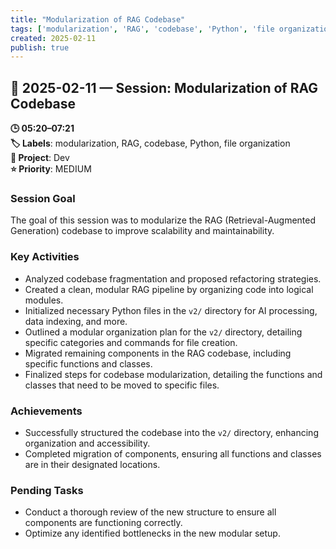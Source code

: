 ```yaml
---
title: "Modularization of RAG Codebase"
tags: ['modularization', 'RAG', 'codebase', 'Python', 'file organization']
created: 2025-02-11
publish: true
---
```


## 📅 2025-02-11 — Session: Modularization of RAG Codebase

**🕒 05:20–07:21**  
**🏷️ Labels**: modularization, RAG, codebase, Python, file organization  
**📂 Project**: Dev  
**⭐ Priority**: MEDIUM  


### Session Goal
The goal of this session was to modularize the RAG (Retrieval-Augmented Generation) codebase to improve scalability and maintainability.

### Key Activities
- Analyzed codebase fragmentation and proposed refactoring strategies.
- Created a clean, modular RAG pipeline by organizing code into logical modules.
- Initialized necessary Python files in the `v2/` directory for AI processing, data indexing, and more.
- Outlined a modular organization plan for the `v2/` directory, detailing specific categories and commands for file creation.
- Migrated remaining components in the RAG codebase, including specific functions and classes.
- Finalized steps for codebase modularization, detailing the functions and classes that need to be moved to specific files.

### Achievements
- Successfully structured the codebase into the `v2/` directory, enhancing organization and accessibility.
- Completed migration of components, ensuring all functions and classes are in their designated locations.

### Pending Tasks
- Conduct a thorough review of the new structure to ensure all components are functioning correctly.
- Optimize any identified bottlenecks in the new modular setup.
